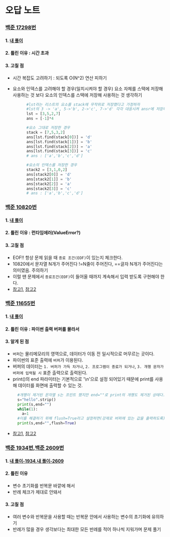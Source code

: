 # 오답 노트


### [백준 17298번](https://www.acmicpc.net/problem/17298)

#### 1. [내 풀이](https://github.com/coding-study-19/datastructure-and-algorithm/blob/main/datastructure/%EC%8A%A4%ED%83%9D/17298_de.py)
#### 2. 틀린 이유 : 시간 초과
#### 3. 고칠 점
* 시간 복잡도 고려하기 : 되도록 O(N^2) 연산 피하기
* 요소와 인덱스를 고려해야 할 경우(일치시켜야 할 경우) 요소 자체를 스택에 저장해 사용하는 것 보다 요소의 인덱스를 스택에 저장해 사용하는 것 생각하기

  ```python
        #lst라는 리스트의 요소를 stack에 무작위로 저장했다고 가정하자
        #lst의 3 -> 'a', 5->'b', 2->'c', 7->'d' 각각 대응시켜 ansr에 저장하는 코드를 짜보자. 
        lst = [3,5,2,7]
        ans = [-1]*4

        #요소 그대로 저장한 경우
        stack = [7,5,3,2]
        ans[lst.find(stack[0])] = 'd'
        ans[lst.find(stack[1])] = 'b'
        ans[lst.find(stack[2])] = 'a'
        ans[lst.find(stack[3])] = 'c'
        # ans : ['a','b','c','d']

        #요소의 인덱스를 저장한 경우
        stack2 = [3,1,0,2]
        ans[stack2[0]] = 'd'
        ans[stack2[1]] = 'b'
        ans[stack2[2]] = 'a'
        ans[stack2[3]] = 'c'
        # ans : ['a','b','c','d']
    ```
### [백준 10820번](https://www.acmicpc.net/problem/10820)

#### 1. [내 풀이](https://github.com/coding-study-19/datastructure-and-algorithm/blob/main/datastructure/%EB%AC%B8%EC%9E%90%EC%97%B4/10820_de.py)
#### 2. 틀린 이유 : 런타임에러(ValueError?)
#### 3. 고칠 점
* EOF!! 항상 문제 읽을 때 ```종료 조건(EOF)```이 있는지 체크한다.
* 10820에서 문자열 N개가 주어진다 !=N줄이 주어진다, ==글자 N개가 주어진다는 의미였음. 주의하기
* 이럴 땐 문제에서 ```종료조건(EOF)```이 들어올 때까지 계속해서 입력 받도록 구현해야 한다.
* [참고1](https://www.acmicpc.net/board/view/59064), [참고2](https://www.acmicpc.net/board/view/39199)

### [백준 11655번](https://www.acmicpc.net/problem/11655)

#### 1. [내 풀이](https://github.com/coding-study-19/datastructure-and-algorithm/blob/main/datastructure/%EB%AC%B8%EC%9E%90%EC%97%B4/11655_de.py)
#### 2. 틀린 이유 : 파이썬 출력 버퍼를 몰라서
#### 3. 알게 된 점
* ```버퍼```는 물리메모리의 영역으로, 데이터가 이동 전 일시적으로 머무르는 곳이다. 
* 파이썬의 표준 출력에 ```버퍼```가 이용된다.
* 버퍼의 데이터는 ```1. 버퍼가 가득 차거나```, ```2. 프로그램이 종료가 되거나```, ```3. 개행 문자가 버퍼에 입력될 시``` 표준 출력으로 출력된다.
* print()의 end 파라미터는 기본적으로 '\n'으로 설정 되어있기 때문에 print를 사용해 데이터를 화면에 출력할 수 있는 것.
  ```python
    #개행이 제거된 문자열 s는 프린트 했지만 end=""로 print의 개행도 제거된 상태다. 이 상태에서 while문으로 인해 프로그램이 끝나지도 않았기 때문에  위 1,2,3을 모두 만족하며 출력되지 않는다.
    s="hello".strip()
    print(s,end="")
    while(1):
      a=1
    #이를 해결하기 위해 flush=True라고 설정하면(강제로 버퍼에 있는 값을 출력하도록) 이 문제를 해결 할 수 있다.
    print(s,end="",flush=True)
  ```
* [참고1](https://www.geeksforgeeks.org/python-sys-stdout-flush/), [참고2](https://www.python2.net/questions-84753.htm)

### [백준 1934번](https://www.acmicpc.net/problem/1934),[백준 2609번](https://www.acmicpc.net/problem/2609)

#### 1. [내 풀이-1934](https://github.com/coding-study-19/datastructure-and-algorithm/blob/main/datastructure/%EC%88%98%ED%95%99/1934_de.py),[내 풀이-2609](https://github.com/coding-study-19/datastructure-and-algorithm/blob/main/datastructure/%EC%88%98%ED%95%99/2609_de.py)
#### 2. 틀린 이유 
* 변수 초기화를 반복문 바깥에 해서
* 반례 체크가 제대로 안돼서
#### 3. 고칠 점
* 여러 변수와 반복문을 사용할 때는 반복문 안에서 사용하는 변수의 초기화에 유의하기
* 반례가 많을 경우 생각보다는 최대한 모든 반례를 적어 하나씩 지워가며 문제 풀기